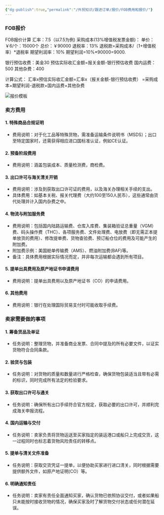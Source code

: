 ```yaml
---
{"dg-publish":true,"permalink":"/外贸知识/跟进订单/报价/FOB费用和报价/"}
---
```




### FOB报价

FOB报价计算
汇率：7.5（以7.5为例)
采购成本(13%增值税发票金额)：
单价：￥6/个：15000个
总价：￥90000
退税率：13%
退税款=采购成本/（1+增值税率）\*退税率
期望利润率：10%
期望利润=10%\*90000=9000.

银行预估收费：美金30
预估实际收汇金额=报关金额-银行预估收费
国内运费：500
其他杂费：400

计算公式：
汇率x预估实际收汇金额=汇率x（报关金额-银行预估收费）
=采购成本+期望利润-退税款+国内运费+其他杂费


![报价模板](https://sns-webpic-qc.xhscdn.com/202412011934/ae0398cd015d9fef4f344cf05766bd76/1040g2sg3188h5l2vk4dg5nll4q008gdbbte5u18!nd_dft_wlteh_webp_3)




### 卖方费用

#### 1. 特殊商品合规证明

- 费用说明：对于化工品等特殊货物，需准备运输条件说明书（MSDS）；出口至特定国家时，还需获得相应进口国标准认证，例如CE认证。

#### 2. 预备阶段费用

- 费用说明：涵盖包装成本、质量检测费，商检费。

#### 3. 出口许可与海关清关开销

- 费用说明：涉及到获取出口许可证的费用，以及海关办理相关手续的支出。
- 具体费用：如基本关税、报关代理费（大约100至150人民币），这些通常由货代处理并计入国内杂费之中。

#### 4. 物流与附加服务费

- 费用说明：包括国内陆路运输费、仓库入库费、集装箱验证总重量（VGM）费、码头操作费（THC）、各项服务费、文件处理费、电放费（即无需正本提单放货的费用）、修改提单费、货物查验费、预订船仓位的费用及可能产生的附加费。
- 附加费示例：美国舱单传输费（AMS）、燃油附加费(BAF)等。
- 备注：具体费用根据实际情况而定，并非每次运输都会遇到所有项目。

#### 5. 提单出具费用及原产地证书申请费用

- 费用说明：提单出具费用以及原产地证书（CO）的申请费用。

#### 6. 其他费用

- 费用说明：银行在处理国际贸易支付时可能收取手续费。

### 卖家需要做的事项

#### 1. 筹备货品及单证

- 任务说明：整理货物，并准备商业发票、合同中提及的所有必要文件，以证实货物符合合同条款。

#### 2. 验货与包装

- 任务说明：对货物的质量和数量进行严格检查，确保货物包装适当且带有必需的标识，同时完成所有法定的检验要求。

#### 3. 获取出口许可与通关

- 任务说明：确保所有出口手续符合官方规定，获取必要的出口许可，并顺利完成海关申报流程。

#### 4. 国内运输与交付

- 任务说明：卖家负责将货物运送至买家指定的装运港口或船只上完成交货，这一过程同时也标志着货物风险责任的转移点。

#### 5. 提单与清关文件准备

- 任务说明：获取交货凭证一提单，以便协助买家进行进口清关，同时根据需要提供额外文件，如原产地证明(CO）等。

#### 6. 明确通知责任

- 任务说明：卖家有责任全面通知买家，确认货物已依照协议交付，或者如果船只未能按时接收货物的情况，确保买家及时了解货物交付状态或任何潜在延误。